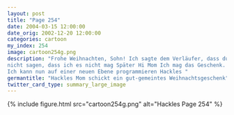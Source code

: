 ```yaml
---
layout: post
title: "Page 254"
date: 2004-03-15 12:00:00
date_orig: 2002-12-20 12:00:00
categories: cartoon
my_index: 254
image: cartoon254g.png
description: "Frohe Weihnachten, Sohn! Ich sagte dem Verläufer, dass du ein Programmierer bist und er meinte du würdest das Geschenk lieben In Liebe Mom Mein Gott! Visual Fox Pro Was soll ich denn damit machen Ich benutz doch kein Windows Ich kann Mom aber
nicht sagen, dass ich es nicht mag Später Hi Mom Ich mag das Geschenk.
Ich kann nun auf einer neuen Ebene programmieren Hackles "
germantitle: "Hackles Mom schickt ein gut-gemeintes Weihnachtsgeschenk"
twitter_card_type: summary_large_image
---
```


{% include figure.html src="cartoon254g.png" alt="Hackles Page 254"  %}
